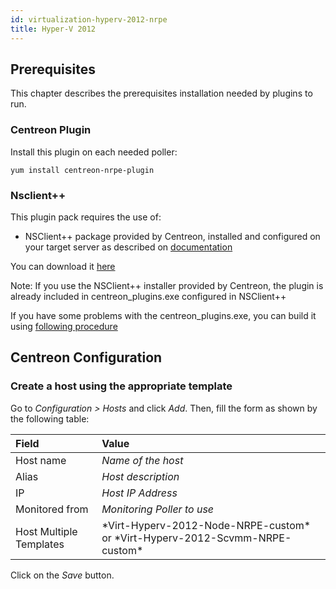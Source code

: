 ```yaml
---
id: virtualization-hyperv-2012-nrpe
title: Hyper-V 2012
---
```


## Prerequisites

This chapter describes the prerequisites installation needed by plugins to run.

### Centreon Plugin

Install this plugin on each needed poller:

``` shell
yum install centreon-nrpe-plugin
```

### Nsclient++

This plugin pack requires the use of:

  - NSClient++ package provided by Centreon, installed and configured on your
    target server as described on
    [documentation](http://documentation.centreon.com)

You can download it
[here](https://download.centreon.com/?action=product&product=agent-nsclient&version=0.51&secKey=59d646114079212e03ec09454456a938)

Note: If you use the NSClient++ installer provided by Centreon, the plugin is
already included in centreon\_plugins.exe configured in NSClient++

If you have some problems with the centreon\_plugins.exe, you can build it using
[following
procedure](https://documentation.centreon.com/docs/centreon-nsclient/en/latest/windows_agent.html#build-your-own-executable)

## Centreon Configuration

### Create a host using the appropriate template

Go to *Configuration \> Hosts* and click *Add*. Then, fill the form as shown by
the following table:

| Field                   | Value                                                                           |
| :---------------------- | :------------------------------------------------------------------------------ |
| Host name               | *Name of the host*                                                              |
| Alias                   | *Host description*                                                              |
| IP                      | *Host IP Address*                                                               |
| Monitored from          | *Monitoring Poller to use*                                                      |
| Host Multiple Templates | \*Virt-Hyperv-2012-Node-NRPE-custom\* or \*Virt-Hyperv-2012-Scvmm-NRPE-custom\* |

Click on the *Save* button.
